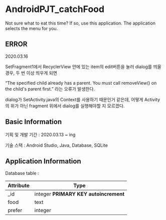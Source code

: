 # AndroidPJT_catchFood

Not sure what to eat this time? If so, use this application. The application selects the menu for you.

## ERROR

2020.03.16

SetFragment1에서 RecyclerView 안에 있는 item의 edit버튼을 눌러 dialog를 띄울 경우, 두 번 이상 띄우게 되면

“The specified child already has a parent. You must call removeView() on the child's parent first.” 라는 오류가 발생한다.

dialog가 SetActivity.java의 Context를 사용하기 때문인거 같은데, 어떻게 Activity의 위가 아닌 fragment 위에서 dialog를 실행해야할 지 모르겠다.

## Basic Information

기획 및 개발 기간 : 2020.03.13 ~ ing 

기술 스택 : Android Studio, Java, Database, SQLite

## Application Information

Database table :

| Attribute | Type                                  |
| --------- | ------------------------------------- |
| _id       | integer **PRIMARY KEY autoincrement** |
| food      | text                                  |
| prefer    | integer                               |
